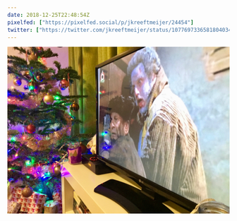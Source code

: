 ```yaml
---
date: 2018-12-25T22:48:54Z
pixelfed: ["https://pixelfed.social/p/jkreeftmeijer/24454"]
twitter: ["https://twitter.com/jkreeftmeijer/status/1077697336581804034"]
---
```

![Home Alone 2.](/media/IMG_0049.jpeg)
